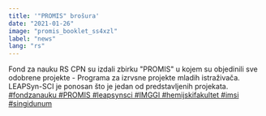 ```yaml
---
title: '"PROMIS" brošura'
date: "2021-01-26"
image: "promis_booklet_ss4xzl"
label: "news"
lang: "rs"
---
```


Fond za nauku RS CPN su izdali zbirku "PROMIS" u kojem su objedinili sve odobrene projekte - Programa za izrvsne projekte mladih istraživača. LEAPSyn-SCI je ponosan što je jedan od predstavljenih projekata. <a href='https://twitter.com/leapsyn'>#fondzanauku #PROMIS #leapsynsci #IMGGI #hemijskifakultet #imsi #singidunum</a>
